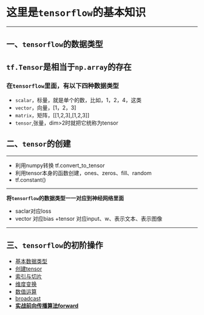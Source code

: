 # 这里是`tensorflow`的基本知识
-----
## 一、`tensorflow`的数据类型
**`tf.Tensor`是相当于`np.array`的存在**
---

### 在`tensorflow`里面，有以下四种数据类型
   + `scalar`，标量，就是单个的数，比如，1，2，4，这类
   + `vector`，向量，[1，2，3]
   + `matrix`，矩阵，[[1,2,3],[1,2,3]]
   + `tensor`,张量，dim>2时就把它统称为tensor
## 二、`tensor`的创建
---
   + 利用numpy转换 tf.convert_to_tensor
   + 利用tensor本身的函数创建，ones、zeros、fill、random
   + tf.constant()
   ---
   **将`tensorflow`的数据类型一一对应到神经网络里面**
   + saclar对应loss
   + vector 对应bias
   +tensor 对应input、w、表示文本、表示图像
   
   ---
## 三、`tensorflow`的初阶操作
   + [基本数据类型](https://github.com/Sommer1111/DeepLearning-pycharm/blob/master/tensorflow/tensorflow_%E6%95%B0%E6%8D%AE%E7%B1%BB%E5%9E%8B.ipynb)
   + [创建tensor](https://github.com/Sommer1111/DeepLearning-pycharm/blob/master/tensorflow/tensorflow_%E5%88%9B%E5%BB%BAtensor.ipynb)
   + [索引与切片](https://github.com/Sommer1111/DeepLearning-pycharm/blob/master/tensorflow/tensorflow_%E7%B4%A2%E5%BC%95%E5%88%87%E7%89%87.ipynb)
   + [维度变换](https://github.com/Sommer1111/DeepLearning-pycharm/blob/master/tensorflow/tensorflow_%E7%BB%B4%E5%BA%A6%E5%8F%98%E6%8D%A2.ipynb)
   + [数值运算](https://github.com/Sommer1111/DeepLearning-pycharm/blob/master/tensorflow/tensorflow_%E6%95%B0%E5%80%BC%E8%BF%90%E7%AE%97.ipynb)
   + [broadcast](https://github.com/Sommer1111/DeepLearning-pycharm/blob/master/tensorflow/tensorflow_broadcast.ipynb)
   + [**实战前向传播算法forward**](https://github.com/Sommer1111/DeepLearning-pycharm/blob/master/tensorflow/tensorflow_%E5%AE%9E%E6%88%98forward_test.py)
